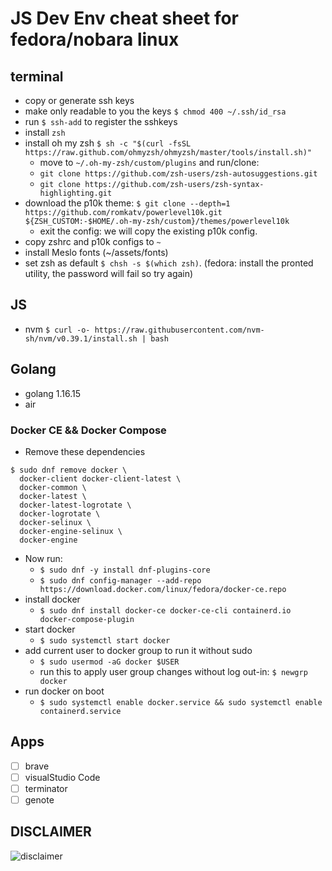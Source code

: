 # JS Dev Env cheat sheet for fedora/nobara linux

## terminal
- copy or generate ssh keys
- make only readable to you the keys `$ chmod 400 ~/.ssh/id_rsa`
- run `$ ssh-add` to register the sshkeys
- install `zsh`
- install oh my zsh `$ sh -c "$(curl -fsSL https://raw.github.com/ohmyzsh/ohmyzsh/master/tools/install.sh)"`
  - move to `~/.oh-my-zsh/custom/plugins` and run/clone:
  - `git clone https://github.com/zsh-users/zsh-autosuggestions.git`
  - `git clone https://github.com/zsh-users/zsh-syntax-highlighting.git`
- download the p10k theme: `$ git clone --depth=1 https://github.com/romkatv/powerlevel10k.git ${ZSH_CUSTOM:-$HOME/.oh-my-zsh/custom}/themes/powerlevel10k`
  - exit the config: we will copy the existing p10k config.
- copy zshrc and p10k configs to `~`
- install Meslo fonts (~/assets/fonts)
- set zsh as default `$ chsh -s $(which zsh)`. (fedora: install the pronted utility, the password will fail so try again)

## JS
- nvm `$ curl -o- https://raw.githubusercontent.com/nvm-sh/nvm/v0.39.1/install.sh | bash`

## Golang
- golang 1.16.15
- air

### Docker CE && Docker Compose
- Remove these dependencies

```
$ sudo dnf remove docker \
  docker-client docker-client-latest \
  docker-common \
  docker-latest \
  docker-latest-logrotate \
  docker-logrotate \
  docker-selinux \
  docker-engine-selinux \
  docker-engine
```
- Now run:
  - `$ sudo dnf -y install dnf-plugins-core`
  - `$ sudo dnf config-manager --add-repo https://download.docker.com/linux/fedora/docker-ce.repo`
- install docker
  - `$ sudo dnf install docker-ce docker-ce-cli containerd.io docker-compose-plugin`
- start docker
  - `$ sudo systemctl start docker`
- add current user to docker group to run it without sudo
  - `$ sudo usermod -aG docker $USER`
  - run this to apply user group changes without log out-in: `$ newgrp docker`
- run docker on boot
  - `$ sudo systemctl enable docker.service && sudo systemctl enable containerd.service`

## Apps

- [ ] brave
- [ ] visualStudio Code
- [ ] terminator
- [ ] genote

## DISCLAIMER

![disclaimer][disclamer-logo]

<!-- links -->
[disclamer-logo]:https://blog.codinghorror.com/content/images/uploads/2007/03/6a0120a85dcdae970b0128776ff992970c-pi.png
